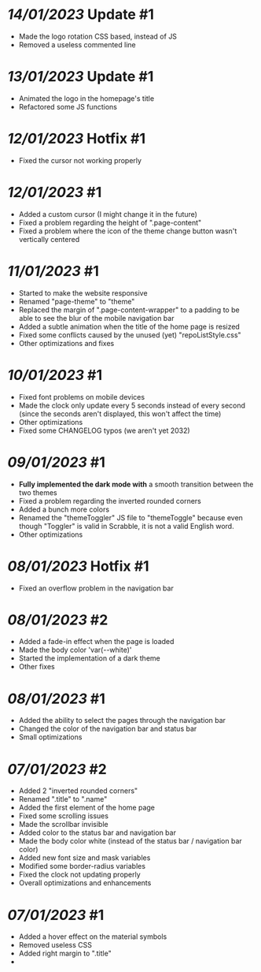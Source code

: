 # *14/01/2023* Update #1

- Made the logo rotation CSS based, instead of JS
- Removed a useless commented line

# *13/01/2023* Update #1

- Animated the logo in the homepage's title
- Refactored some JS functions

# *12/01/2023* Hotfix #1

- Fixed the cursor not working properly

# *12/01/2023* #1

- Added a custom cursor (I might change it in the future)
- Fixed a problem regarding the height of ".page-content"
- Fixed a problem where the icon of the theme change button wasn't vertically centered

# *11/01/2023* #1

- Started to make the website responsive
- Renamed "page-theme" to "theme"
- Replaced the margin of ".page-content-wrapper" to a padding to be able to see the blur of the mobile navigation bar
- Added a subtle animation when the title of the home page is resized
- Fixed some conflicts caused by the unused (yet) "repoListStyle.css"
- Other optimizations and fixes

# *10/01/2023* #1

- Fixed font problems on mobile devices
- Made the clock only update every 5 seconds instead of every second (since the seconds aren't displayed, this won't affect the time)
- Other optimizations
- Fixed some CHANGELOG typos (we aren't yet 2032)

# *09/01/2023* #1

- **Fully implemented the dark mode with** a smooth transition between the two themes
- Fixed a problem regarding the inverted rounded corners
- Added a bunch more colors
- Renamed the "themeToggler" JS file to "themeToggle" because even though "Toggler" is valid in Scrabble, it is not a valid English word.
- Other optimizations

# *08/01/2023* Hotfix #1

- Fixed an overflow problem in the navigation bar

# *08/01/2023* #2

- Added a fade-in effect when the page is loaded
- Made the body color 'var(--white)'
- Started the implementation of a dark theme
- Other fixes

# *08/01/2023* #1

- Added the ability to select the pages through the navigation bar
- Changed the color of the navigation bar and status bar
- Small optimizations

# *07/01/2023* #2

- Added 2 "inverted rounded corners"
- Renamed ".title" to ".name"
- Added the first element of the home page
- Fixed some scrolling issues
- Made the scrollbar invisible
- Added color to the status bar and navigation bar
- Made the body color white (instead of the status bar / navigation bar color)
- Added new font size and mask variables
- Modified some border-radius variables
- Fixed the clock not updating properly
- Overall optimizations and enhancements

# *07/01/2023* #1

- Added a hover effect on the material symbols
- Removed useless CSS
- Added right margin to ".title"
- 